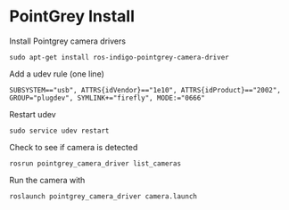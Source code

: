 # PointGrey Install

Install Pointgrey camera drivers

    sudo apt-get install ros-indigo-pointgrey-camera-driver

Add a udev rule (one line)

    SUBSYSTEM=="usb", ATTRS{idVendor}=="1e10", ATTRS{idProduct}=="2002",
    GROUP="plugdev", SYMLINK+="firefly", MODE:="0666"

Restart udev

    sudo service udev restart

Check to see if camera is detected

    rosrun pointgrey_camera_driver list_cameras

Run the camera with

    roslaunch pointgrey_camera_driver camera.launch

